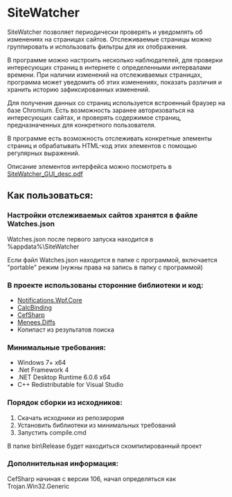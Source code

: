 # SiteWatcher

SiteWatcher позволяет периодически проверять и уведомлять об изменениях на страницах сайтов. Отслеживаемые страницы можно группировать и использовать фильтры для их отображения.

В программе можно настроить несколько наблюдателей, для проверки интересующих страниц в интернете с определенными интервалами времени. При наличии изменений на отслеживаемых страницах, программа может уведомить об этих изменениях, показать различия и хранить историю зафиксированных изменений.

Для получения данных со страниц используется встроенный браузер на базе Chromium. Есть возможность заранее авторизоваться на интересующих сайтах, и проверять содержимое страниц, предназначенных для конкретного пользователя.

В программе есть возможность отслеживать конкретные элементы страниц и обрабатывать HTML-код этих элементов с помощью регулярных выражений.

Описание элементов интерфейса можно посмотреть в [SiteWatcher_GUI_desc.pdf](https://github.com/hronoas/SiteWatcher/raw/main/manual/SiteWatcher_GUI_desc.pdf)

## Как пользоваться:

### Настройки отслеживаемых сайтов хранятся в файле Watches.json

Watches.json после первого запуска находится в %appdata%\SiteWatcher

Если файл Watches.json находится в папке с программой, включается "portable" режим (нужны права на запись в папку с программой)

### В проекте использованы сторонние библиотеки и код:

* [Notifications.Wpf.Core](https://github.com/mjuen/Notifications.Wpf.Core)
* [CalcBinding](https://github.com/Alex141/CalcBinding)
* [CefSharp](https://github.com/cefsharp/CefSharp)
* [Menees.Diffs](https://github.com/menees/Diff.Net)
* Копипаст из результатов поиска

### Минимальные требования:

* Windows 7+ x64
* .Net Framework 4
* .NET Desktop Runtime 6.0.6 x64
* C++ Redistributable for Visual Studio

### Порядок сборки из исходников:

1. Скачать исходники из репозирория
2. Установить библиотеки из минимальных требований
3. Запустить compile.cmd

В папке bin\Release будет находиться скомпилированный проект

### Дополнительная информация:

CefSharp начиная с версии 106, начал определяться как Trojan.Win32.Generic
